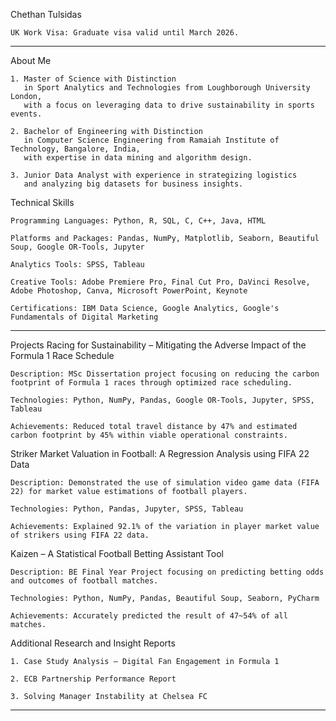 Chethan Tulsidas

    UK Work Visa: Graduate visa valid until March 2026.

----------------------------

About Me

    1. Master of Science with Distinction
       in Sport Analytics and Technologies from Loughborough University London,
       with a focus on leveraging data to drive sustainability in sports events.

    2. Bachelor of Engineering with Distinction
       in Computer Science Engineering from Ramaiah Institute of Technology, Bangalore, India,
       with expertise in data mining and algorithm design.

    3. Junior Data Analyst with experience in strategizing logistics
       and analyzing big datasets for business insights.

Technical Skills

    Programming Languages: Python, R, SQL, C, C++, Java, HTML

    Platforms and Packages: Pandas, NumPy, Matplotlib, Seaborn, Beautiful Soup, Google OR-Tools, Jupyter

    Analytics Tools: SPSS, Tableau

    Creative Tools: Adobe Premiere Pro, Final Cut Pro, DaVinci Resolve, Adobe Photoshop, Canva, Microsoft PowerPoint, Keynote

    Certifications: IBM Data Science, Google Analytics, Google's Fundamentals of Digital Marketing

----------------------------

Projects
Racing for Sustainability – Mitigating the Adverse Impact of the Formula 1 Race Schedule

    Description: MSc Dissertation project focusing on reducing the carbon footprint of Formula 1 races through optimized race scheduling.

    Technologies: Python, NumPy, Pandas, Google OR-Tools, Jupyter, SPSS, Tableau

    Achievements: Reduced total travel distance by 47% and estimated carbon footprint by 45% within viable operational constraints.

Striker Market Valuation in Football: A Regression Analysis using FIFA 22 Data

    Description: Demonstrated the use of simulation video game data (FIFA 22) for market value estimations of football players.

    Technologies: Python, Pandas, Jupyter, SPSS, Tableau

    Achievements: Explained 92.1% of the variation in player market value of strikers using FIFA 22 data.

Kaizen – A Statistical Football Betting Assistant Tool

    Description: BE Final Year Project focusing on predicting betting odds and outcomes of football matches.

    Technologies: Python, NumPy, Pandas, Beautiful Soup, Seaborn, PyCharm

    Achievements: Accurately predicted the result of 47~54% of all matches.

Additional Research and Insight Reports
    
    1. Case Study Analysis – Digital Fan Engagement in Formula 1
    
    2. ECB Partnership Performance Report
    
    3. Solving Manager Instability at Chelsea FC

----------------------------
